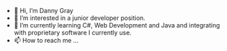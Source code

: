 - 👋 Hi, I’m Danny Gray
- 👀 I’m interested in a junior developer position.
- 🌱 I’m currently learning C#, Web Development and Java and integrating with proprietary software I currently use. 
- 📫 How to reach me ...

<!---
dgraycodes/dgraycodes is a ✨ special ✨ repository because its `README.md` (this file) appears on your GitHub profile.
You can click the Preview link to take a look at your changes.
--->
